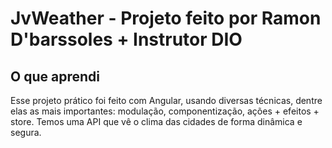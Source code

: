 # JvWeather - Projeto feito por Ramon D'barssoles + Instrutor DIO

## O que aprendi

Esse projeto prático foi feito com Angular, usando diversas técnicas, dentre elas as mais importantes: modulação, componentização, ações + efeitos + store. Temos uma API que vê o clima das cidades de forma dinâmica e segura.
